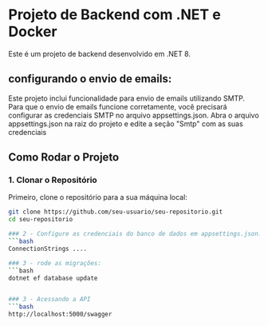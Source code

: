 # Projeto de Backend com .NET e Docker

Este é um projeto de backend desenvolvido em .NET 8.

## configurando o envio de emails:
Este projeto inclui funcionalidade para envio de emails utilizando SMTP. Para que o envio de emails funcione corretamente, você precisará configurar as credenciais SMTP no arquivo appsettings.json.
Abra o arquivo appsettings.json na raiz do projeto e edite a seção "Smtp" com as suas credenciais

## Como Rodar o Projeto

### 1. Clonar o Repositório

Primeiro, clone o repositório para a sua máquina local:

```bash
git clone https://github.com/seu-usuario/seu-repositorio.git
cd seu-repositorio

### 2 - Configure as credenciais do banco de dados em appsettings.json:
```bash
ConnectionStrings ....

### 3 - rode as migrações:
```bash
dotnet ef database update


### 3 - Acessando a API
```bash
http://localhost:5000/swagger
